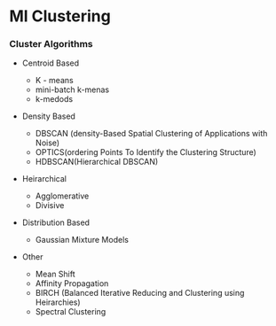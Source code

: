 # Ml Clustering

### Cluster Algorithms

- Centroid Based
    - K - means
    - mini-batch k-menas
    - k-medods
- Density Based
    - DBSCAN (density-Based Spatial Clustering of Applications with Noise)
    - OPTICS(ordering Points To Identify the Clustering Structure)
    - HDBSCAN(Hierarchical DBSCAN)

- Heirarchical 
    - Agglomerative
    - Divisive
- Distribution Based
    - Gaussian Mixture Models

- Other
    - Mean Shift
    - Affinity Propagation
    - BIRCH (Balanced Iterative Reducing and Clustering using Heirarchies)
    - Spectral Clustering
    
